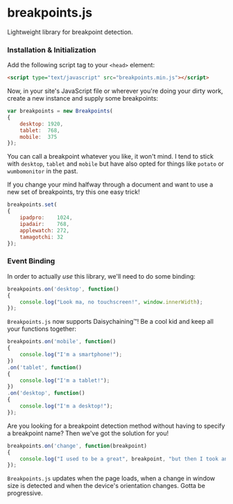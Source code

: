 # breakpoints.js
Lightweight library for breakpoint detection.

### Installation & Initialization
Add the following script tag to your `<head>` element:
```html
<script type="text/javascript" src="breakpoints.min.js"></script>
```

Now, in your site's JavaScript file or wherever you're doing your dirty work, create a new instance and supply some breakpoints:
```js
var breakpoints = new Breakpoints(
{
    desktop: 1920,
    tablet:  768,
    mobile:  375
});
```

You can call a breakpoint whatever you like, it won't mind. I tend to stick with `desktop`, `tablet` and `mobile` but have also opted for things like `potato` or `wumbomonitor` in the past.

If you change your mind halfway through a document and want to use a new set of breakpoints, try this one easy trick!
```js
breakpoints.set(
{
    ipadpro:    1024,
    ipadair:    768,
    applewatch: 272,
    tamagotchi: 32
});
```

### Event Binding
In order to actually _use_ this library, we'll need to do some binding:
```js
breakpoints.on('desktop', function()
{
    console.log("Look ma, no touchscreen!", window.innerWidth);
});
```

`Breakpoints.js` now supports Daisychaining™! Be a cool kid and keep all your functions together:
```js
breakpoints.on('mobile', function()
{
    console.log("I'm a smartphone!");
})
.on('tablet', function()
{
    console.log("I'm a tablet!");
})
.on('desktop', function()
{
    console.log("I'm a desktop!");
});
```

Are you looking for a breakpoint detection method without having to specify a breakpoint name? Then we've got the solution for you!
```js
breakpoints.on('change', function(breakpoint)
{
    console.log("I used to be a great", breakpoint, "but then I took an arrow to the knee.");
});
```

`Breakpoints.js` updates when the page loads, when a change in window size is detected and when the device's orientation changes. Gotta be progressive.
